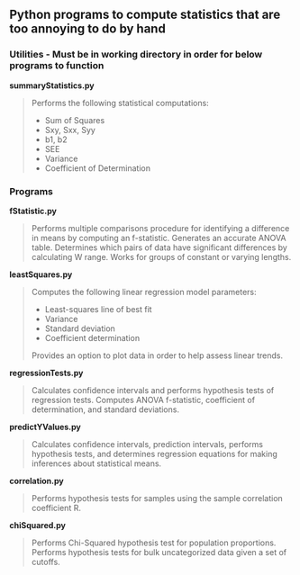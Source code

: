 ## Python programs to compute statistics that are too annoying to do by hand

### Utilities - **Must be in working directory in order for below programs to function**
**summaryStatistics.py**
> Performs the following statistical computations:
> * Sum of Squares
> * Sxy, Sxx, Syy
> * b1, b2
> * SEE
> * Variance
> * Coefficient of Determination

### Programs
**fStatistic.py**
> Performs multiple comparisons procedure for identifying a difference in means by computing an f-statistic. Generates an accurate ANOVA table. Determines which pairs of data have significant differences by calculating W range. Works for groups of constant or varying lengths. 

**leastSquares.py**
> Computes the following linear regression model parameters:
> * Least-squares line of best fit
> * Variance
> * Standard deviation
> * Coefficient determination
> 
> Provides an option to plot data in order to help assess linear trends.

**regressionTests.py**
> Calculates confidence intervals and performs hypothesis tests of regression tests. Computes ANOVA f-statistic, coefficient of determination, and standard deviations. 

**predictYValues.py**
> Calculates confidence intervals, prediction intervals, performs hypothesis tests, and determines regression equations for making inferences about statistical means.

**correlation.py**
> Performs hypothesis tests for samples using the sample correlation coefficient R.

**chiSquared.py**
> Performs Chi-Squared hypothesis test for population proportions. Performs hypothesis tests for bulk uncategorized data given a set of cutoffs. 
